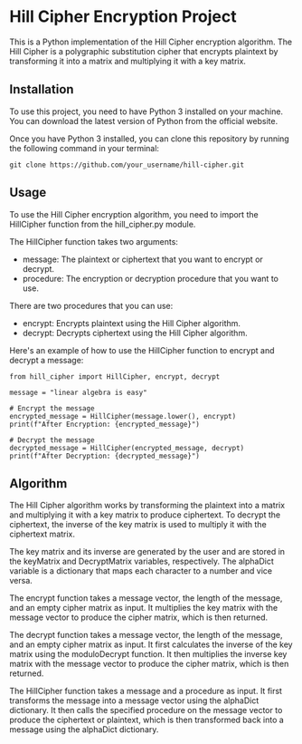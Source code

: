 # Hill Cipher Encryption Project
This is a Python implementation of the Hill Cipher encryption algorithm. The Hill Cipher is a polygraphic substitution cipher that encrypts plaintext by transforming it into a matrix and multiplying it with a key matrix.

## Installation
To use this project, you need to have Python 3 installed on your machine. You can download the latest version of Python from the official website.

Once you have Python 3 installed, you can clone this repository by running the following command in your terminal:
```
git clone https://github.com/your_username/hill-cipher.git
```

## Usage
To use the Hill Cipher encryption algorithm, you need to import the HillCipher function from the hill_cipher.py module.

The HillCipher function takes two arguments:
- message: The plaintext or ciphertext that you want to encrypt or decrypt.
- procedure: The encryption or decryption procedure that you want to use.

There are two procedures that you can use:
- encrypt: Encrypts plaintext using the Hill Cipher algorithm.
- decrypt: Decrypts ciphertext using the Hill Cipher algorithm.

Here's an example of how to use the HillCipher function to encrypt and decrypt a message:
```
from hill_cipher import HillCipher, encrypt, decrypt

message = "linear algebra is easy"

# Encrypt the message
encrypted_message = HillCipher(message.lower(), encrypt)
print(f"After Encryption: {encrypted_message}")

# Decrypt the message
decrypted_message = HillCipher(encrypted_message, decrypt)
print(f"After Decryption: {decrypted_message}")
```
## Algorithm
The Hill Cipher algorithm works by transforming the plaintext into a matrix and multiplying it with a key matrix to produce ciphertext. To decrypt the ciphertext, the inverse of the key matrix is used to multiply it with the ciphertext matrix.

The key matrix and its inverse are generated by the user and are stored in the keyMatrix and DecryptMatrix variables, respectively. The alphaDict variable is a dictionary that maps each character to a number and vice versa.

The encrypt function takes a message vector, the length of the message, and an empty cipher matrix as input. It multiplies the key matrix with the message vector to produce the cipher matrix, which is then returned.

The decrypt function takes a message vector, the length of the message, and an empty cipher matrix as input. It first calculates the inverse of the key matrix using the moduloDecrypt function. It then multiplies the inverse key matrix with the message vector to produce the cipher matrix, which is then returned.

The HillCipher function takes a message and a procedure as input. It first transforms the message into a message vector using the alphaDict dictionary. It then calls the specified procedure on the message vector to produce the ciphertext or plaintext, which is then transformed back into a message using the alphaDict dictionary.
